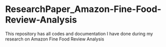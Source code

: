 # ResearchPaper_Amazon-Fine-Food-Review-Analysis
This repository has all codes and documentation I have done during my research on Amazon Fine Food Review Analysis
